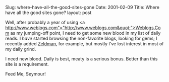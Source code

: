Slug: where-have-all-the-good-sites-gone
Date: 2001-02-09
Title: Where have all the good sites gone?
layout: post

Well, after probably a year of using <a http://www.weblogs.com"="http://www.weblogs.com&quot;">Weblogs.Com</a> as my jumping-off point, I need to get some new blood in my list of daily reads.
I <i>have</i> started browsing the non-favorite blogs, looking for gems; I recently added <a href="http://www.zeldman.com/coming.html">Zeldman</a>, for example, but mostly I&#39;ve lost interest in most of my daily grind.

I need new blood. Daily is best, meaty is a serious bonus. Better than this site is a requirement.

Feed Me, Seymour!
